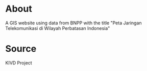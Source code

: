 # About
A GIS website using data from BNPP with the title "Peta Jaringan Telekomunikasi di Wilayah Perbatasan Indonesia"

# Source
KIVD Project
